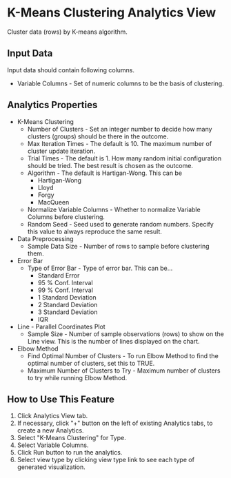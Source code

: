 # K-Means Clustering Analytics View

Cluster data (rows) by K-means algorithm.

## Input Data
Input data should contain following columns.

  * Variable Columns - Set of numeric columns to be the basis of clustering.

## Analytics Properties
  * K-Means Clustering 
    * Number of Clusters - Set an integer number to decide how many clusters (groups) should be there in the outcome.
    * Max Iteration Times - The default is 10. The maximum number of cluster update iteration.
    * Trial Times - The default is 1. How many random initial configuration should be tried. The best result is chosen as the outcome.
    * Algorithm - The default is Hartigan-Wong. This can be
      - Hartigan-Wong
      - Lloyd
      - Forgy
      - MacQueen
    * Normalize Variable Columns - Whether to normalize Variable Columns before clustering.
    * Random Seed - Seed used to generate random numbers. Specify this value to always reproduce the same result.
  * Data Preprocessing
    * Sample Data Size - Number of rows to sample before clustering them.
  * Error Bar
    * Type of Error Bar - Type of error bar. This can be...
      - Standard Error
      - 95 % Conf. Interval
      - 99 % Conf. Interval
      - 1 Standard Deviation
      - 2 Standard Deviation
      - 3 Standard Deviation
      - IQR
  * Line - Parallel Coordinates Plot
    * Sample Size - Number of sample observations (rows) to show on the Line view. This is the number of lines displayed on the chart.
  * Elbow Method
    * Find Optimal Number of Clusters - To run Elbow Method to find the optimal number of clusters, set this to TRUE.
    * Maximum Number of Clusters to Try - Maximum number of clusters to try while running Elbow Method.

## How to Use This Feature
1. Click Analytics View tab.
2. If necessary, click "+" button on the left of existing Analytics tabs, to create a new Analytics.
3. Select "K-Means Clustering" for Type.
4. Select Variable Columns.
5. Click Run button to run the analytics.
6. Select view type by clicking view type link to see each type of generated visualization.

